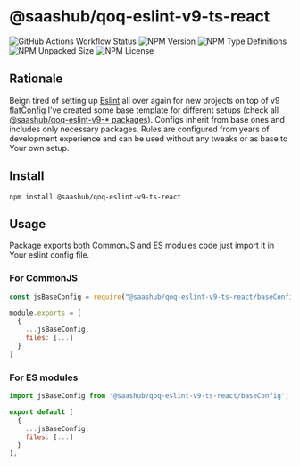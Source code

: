 # @saashub/qoq-eslint-v9-ts-react

![GitHub Actions Workflow Status](https://img.shields.io/github/actions/workflow/status/saashub-it/qoq/main.yml) ![NPM Version](https://img.shields.io/npm/v/%40saashub%2Fqoq-eslint-v9-ts-react)
![NPM Type Definitions](https://img.shields.io/npm/types/%40saashub%2Fqoq-eslint-v9-ts-react) ![NPM Unpacked Size](https://img.shields.io/npm/unpacked-size/%40saashub%2Fqoq-eslint-v9-ts-react) ![NPM License](https://img.shields.io/npm/l/%40saashub%2Fqoq-eslint-v9-ts-react)

## Rationale

Beign tired of setting up [Eslint](https://www.npmjs.com/package/eslint) all over again for new projects on top of v9 [flatConfig](https://eslint.org/docs/latest/use/configure/configuration-files) I've created some base template for different setups (check all [@saashub/qoq-eslint-v9-\* packages](https://www.npmjs.com/search?q=%40saashub%2Fqoq-eslint-v9-)). Configs inherit from base ones and includes only necessary packages. Rules are configured from years of development experience and can be used without any tweaks or as base to Your own setup.

## Install

    npm install @saashub/qoq-eslint-v9-ts-react

## Usage

Package exports both CommonJS and ES modules code just import it in Your eslint config file.

### For CommonJS

```js
const jsBaseConfig = require("@saashub/qoq-eslint-v9-ts-react/baseConfig");

module.exports = [
  {
    ...jsBaseConfig,
    files: [...]
  }
]
```

### For ES modules

```js
import jsBaseConfig from '@saashub/qoq-eslint-v9-ts-react/baseConfig';

export default [
  {
    ...jsBaseConfig,
    files: [...]
  }
];
```

